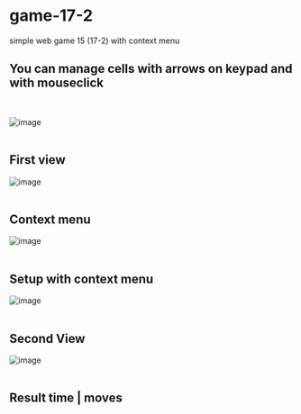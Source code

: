 # game-17-2
simple web game 15 (17-2) with context menu
## You can manage cells with arrows on keypad and with mouseclick
<br>

![image](https://github.com/17neverends/game-17-2/assets/118381764/49e0428b-76a2-401f-8e39-9a2c55e64a8e)<br><br>
## First view
![image](https://github.com/17neverends/game-17-2/assets/118381764/52ff842e-9b5c-47bf-a02b-43eee766fbeb)<br><br>
## Context menu
![image](https://github.com/17neverends/game-17-2/assets/118381764/be699fca-b884-49e2-9de3-96204f0abbd8)<br><br>
## Setup with context menu
![image](https://github.com/17neverends/game-17-2/assets/118381764/67298463-de59-4be6-830d-450869f8185c)<br><br>
## Second View
![image](https://github.com/17neverends/game-17-2/assets/118381764/16dc904c-fde5-48cf-a2db-91428fed0f73)<br><br>
## Result time | moves

